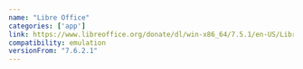```yaml
---
name: "Libre Office"
categories: ['app']
link: https://www.libreoffice.org/donate/dl/win-x86_64/7.5.1/en-US/LibreOffice_7.5.1_Win_x86-64.msi
compatibility: emulation
versionFrom: "7.6.2.1"
---
```


